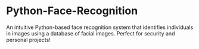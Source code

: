 # Python-Face-Recognition
An intuitive Python-based face recognition system that identifies individuals in images using a database of facial images. Perfect for security and personal projects!

